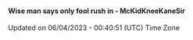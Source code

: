 #### Wise man says only fool rush in - McKidKneeKaneSir
Updated on 06/04/2023 - 00:40:51 (UTC) Time Zone
